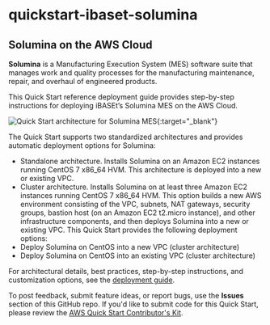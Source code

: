 # quickstart-ibaset-solumina
## Solumina on the AWS Cloud

**Solumina** is a Manufacturing Execution System (MES) software suite that manages work and quality processes for the manufacturing maintenance, repair, and overhaul of engineered products.

This Quick Start reference deployment guide provides step-by-step instructions for deploying iBASEt’s Solumina MES on the AWS Cloud. 

![Quick Start architecture for Solumina MES](https://d0.awsstatic.com/partner-network/QuickStart/ibaset-solumina-architecture.png){:target="_blank"}

The Quick Start supports two standardized architectures and provides automatic deployment options for Solumina:
- Standalone architecture. Installs Solumina on an Amazon EC2 instances running CentOS 7 x86_64 HVM. 
This architecture is deployed into a new or existing VPC.
- Cluster architecture. Installs Solumina on at least three Amazon EC2  instances running CentOS 7 x86_64 HVM.
 This option builds a new AWS environment consisting of the VPC, subnets, NAT gateways, 
 security groups, bastion host (on an Amazon EC2 t2.micro instance), and other infrastructure components, 
 and then deploys Solumina into a new or existing VPC. 
This Quick Start provides the following deployment options: 
- Deploy Solumina on CentOS into a new VPC (cluster architecture) 
- Deploy Solumina on CentOS into an existing VPC (cluster architecture)

For architectural details, best practices, step-by-step instructions, and customization options, see the 
[deployment guide](https://fwd.aws/v3QxK).

To post feedback, submit feature ideas, or report bugs, use the **Issues** section of this GitHub repo.
If you'd like to submit code for this Quick Start, please review the [AWS Quick Start Contributor's Kit](https://aws-quickstart.github.io/).

